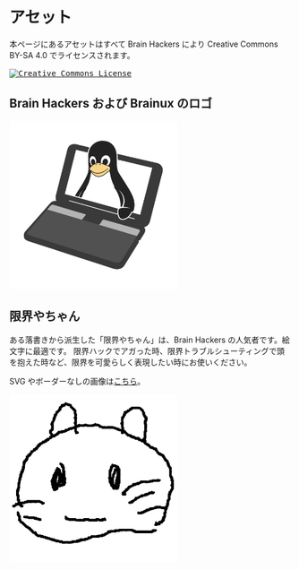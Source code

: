 # アセット

本ページにあるアセットはすべて Brain Hackers により Creative Commons BY-SA 4.0 でライセンスされます。

<kbd>
    <a rel="license" href="http://creativecommons.org/licenses/by-sa/4.0/">
      <img alt="Creative Commons License" style="border-width:0" src="https://i.creativecommons.org/l/by-sa/4.0/88x31.png" />
    </a>
</kbd>

## Brain Hackers および Brainux のロゴ

<img alt="Brain Hackers logo" src="/assets/logo.png" width=300px>


## 限界やちゃん

ある落書きから派生した「限界やちゃん」は、Brain Hackers の人気者です。絵文字に最適です。
限界ハックでアガった時、限界トラブルシューティングで頭を抱えた時など、限界を可愛らしく表現したい時にお使いください。

SVG やボーダーなしの画像は[こちら](https://drive.google.com/drive/folders/1vIlwekcUtbICmIiCEvf0TF-4ocS1sQHU?usp=sharing)。


<img alt="限界やちゃん" src="/assets/genkaiya_border.png" width=300px>
